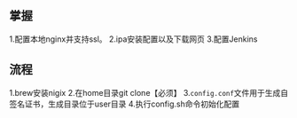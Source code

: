 ## 掌握
1.配置本地nginx并支持ssl。
2.ipa安装配置以及下载网页
3.配置Jenkins

## 流程
1.brew安装nigix
2.在home目录git clone【必须】
3.`config.conf`文件用于生成自签名证书，生成目录位于user目录
4.执行config.sh命令初始化配置